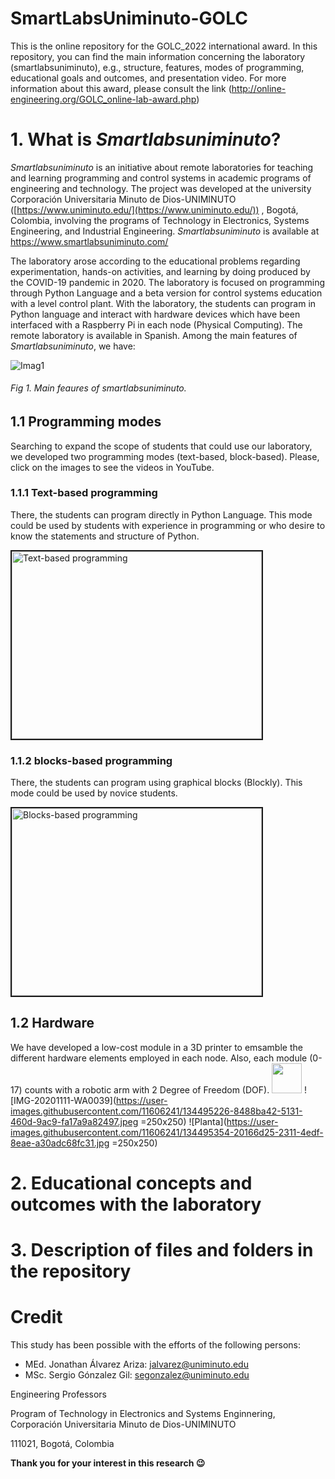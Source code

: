 # SmartLabsUniminuto-GOLC

This is the online repository for the GOLC_2022 international award. In this repository, you can find the main information concerning the laboratory (smartlabsuniminuto), e.g., structure, features, modes of programming, educational goals and outcomes, and presentation video. For more information about this award, please consult the link (http://online-engineering.org/GOLC_online-lab-award.php)

# 1. What is *Smartlabsuniminuto*?

*Smartlabsuniminuto*  is an initiative about remote laboratories for teaching and learning programming and control systems in academic programs of engineering and technology. The project was developed at the university Corporación Universitaria Minuto de Dios-UNIMINUTO ([https://www.uniminuto.edu/](https://www.uniminuto.edu/)) , Bogotá, Colombia, involving the programs of Technology in Electronics, Systems Engineering, and Industrial Engineering. *Smartlabsuniminuto* is available at https://www.smartlabsuniminuto.com/

The laboratory arose according to the educational problems regarding experimentation, hands-on activities, and learning by doing produced by the COVID-19 pandemic in 2020. The laboratory is focused on programming through Python Language and a beta version for control systems education with a level control plant. With the laboratory, the students can program in Python language and interact with hardware devices which have been interfaced with a Raspberry Pi in each node (Physical Computing). The remote laboratory is available in Spanish. Among the main features of *Smartlabsuniminuto*, we have:

![Imag1](https://user-images.githubusercontent.com/11606241/134404259-5af59424-fdb3-4c48-b344-de1bbe3d9db6.png)
###### Fig 1. Main feaures of smartlabsuniminuto.



## 1.1 Programming modes
Searching to expand the scope of students that could use our laboratory, we developed two programming modes (text-based, block-based). Please, click on the images to see the videos in YouTube.

### 1.1.1 Text-based programming
There, the students can program directly in Python Language. This mode could be used by students with experience in programming or who desire to know the statements and structure of Python.

<a href="http://www.youtube.com/watch?feature=player_embedded&v=1azGjeaalZ0
" target="_blank"><img src="http://img.youtube.com/vi/1azGjeaalZ0/0.jpg" 
alt="Text-based programming" width="400" height="300" border="2" /></a>

### 1.1.2 blocks-based programming
There, the students can program using graphical blocks (Blockly). This mode could be used by novice students.


<a href="http://www.youtube.com/watch?feature=player_embedded&v=TnZlTCT3V1w
" target="_blank"><img src="http://img.youtube.com/vi/TnZlTCT3V1w/0.jpg" 
alt="Blocks-based programming" width="400" height="300" border="2" /></a>

## 1.2 Hardware
We have developed a low-cost module in a 3D printer to emsamble the different hardware elements employed in each node. Also, each module (0-17) counts with a robotic arm with 2 Degree of Freedom (DOF). 
<img src="https://https://user-images.githubusercontent.com/11606241/134495226-8488ba42-5131-460d-9ac9-fa17a9a82497.jpeg" width="48">
![IMG-20201111-WA0039](https://user-images.githubusercontent.com/11606241/134495226-8488ba42-5131-460d-9ac9-fa17a9a82497.jpeg =250x250)
![Planta](https://user-images.githubusercontent.com/11606241/134495354-20166d25-2311-4edf-8eae-a30adc68fc31.jpg =250x250)

# 2. Educational concepts and outcomes with the laboratory 

# 3. Description of files and folders in the repository

# Credit
This study has been possible with the efforts of the following persons:

- MEd. Jonathan Álvarez Ariza: jalvarez@uniminuto.edu
- MSc. Sergio Gónzalez Gil: segonzalez@uniminuto.edu

Engineering Professors

Program of Technology in Electronics and Systems Enginnering, Corporación Universitaria Minuto de Dios-UNIMINUTO

111021, Bogotá, Colombia

**Thank you for your interest in this research :wink:**
